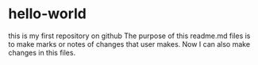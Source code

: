 # hello-world
this is my first repository on github
The purpose of this readme.md files is to make marks or notes of changes that user makes.
Now I can also make changes in this files.
